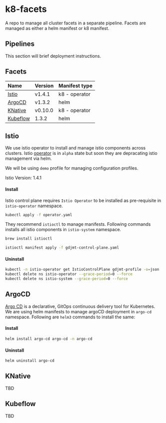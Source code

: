 # k8-facets
A repo to manage all cluster facets in a separate pipeline. Facets are managed as either a helm manifest or k8 manifest.

## Pipelines

This section will brief deployment instructions.

## Facets

| Name  | Version | Manifest type |
| :---         | :---      | :---      |
| [Istio](#istio)  | v1.4.1  | k8 - operator |
| [ArgoCD](#argocd)  | v1.3.2  | helm |
| [KNative](#knative)  | v0.10.0  | k8 - operator |
| [Kubeflow](#kubeflow)  | 1.3.2  | helm |

## Istio

We use istio operator to install and manage istio components across clusters. Istio [operator](https://istio.io/blog/2019/introducing-istio-operator/) is in `alpha` state but soon they are depracating istio management via helm.

We will be using `demo` profile for managing configuration profiles.

Istio Version: 1.4.1

#### Install

Istio control plane requires `Istio Operator` to be installed as pre-requisite in `istio-operator` namespace.

```bash
kubectl apply -f operator.yaml
```

They recommend `istioctl` to manage manifests. Following commands installs all istio components in `istio-system` namespace.

```bash
brew install istioctl
```

```bash
istioctl manifest apply -f gdjmt-control-plane.yaml
```

#### Uninstall

```bash
kubectl -n istio-operator get IstioControlPlane gdjmt-profile -o=json | jq '.metadata.finalizers = null' | kubectl delete -f -
kubectl delete ns istio-operator --grace-period=0 --force
kubectl delete ns istio-system --grace-period=0 --force

```

## ArgoCD

[Argo CD](https://argoproj.github.io/argo-cd/) is a declarative, GitOps continuous delivery tool for Kubernetes. We are using helm manifests to manage argoCD deployment in `argo-cd` namespace. Following are `helm3` commands to install the same:

#### Install

```bash
helm install argo-cd argo-cd -n argo-cd
```

#### Uninstall

```bash
helm uninstall argo-cd
```

## KNative

TBD

## Kubeflow

TBD

